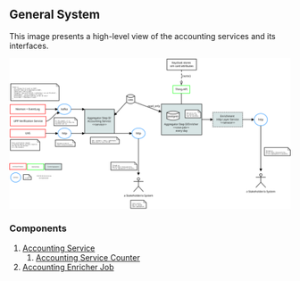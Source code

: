 ## General System

This image presents a high-level view of the accounting services and its interfaces.

![General System](assets/acct_events_v3_II.svg)

###  Components

1. [Accounting Service](acct-service/README.md)
   1. [Accounting Service Counter](counter/README.md)
2. [Accounting Enricher Job](acct-enricher-service/README.md)
